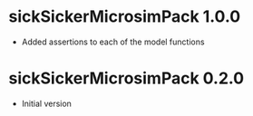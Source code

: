 # sickSickerMicrosimPack 1.0.0

* Added assertions to each of the model functions

# sickSickerMicrosimPack 0.2.0

* Initial version
